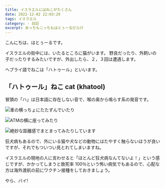 ```yaml
---
title: イスラエルにはねこがたくさん
date: 2022-12-02 22:03:29
tags: イスラエル
category: - 日記
excerpt: あっちもこっちもはとぅーるだらけ
---
```


こんにちは、はとぅーるです。

イスラエルの街中には、いたるところに猫がいます。
野良だったり、外飼いの子だったりするみたいですが、外出したら、２，３回は遭遇します。

ヘブライ語でねこは「ハトゥール」といいます。

## 「ハトゥール」ねこ cat (khatool)

冒頭の「ハ」は日本語に存在しない音で、喉の奥から鳴らす系の発音です。

![車の横っちょにたたずんでいたり](/images/ねこ１.jpg)

![ATMの横に座ってみたり](/images/ねこ２.jpg)

![絶妙な距離感でまとまってみたりしています](/images/ねこ３.jpg)

狂犬病もあるので、外にいる猫や犬などの動物にはたやすく触らないほうが良いですが、それでもついつい見とれてしまいますね。

イスラエルの現地の人に言わせると「ほとんど狂犬病なんてないよ！」という感じですが、かかってしまうと致死率 100％という怖い病気でもあるので、心配な方は海外渡航の前にワクチン接種をしておきましょう。

やら、バイ!
